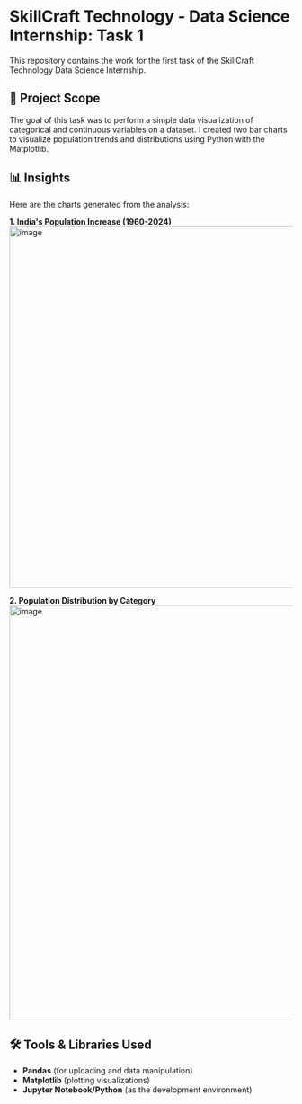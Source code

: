 

# SkillCraft Technology - Data Science Internship: Task 1

This repository contains the work for the first task of the SkillCraft Technology Data Science Internship.

## 📝 Project Scope

The goal of this task was to perform a simple data visualization of categorical and continuous variables on a dataset. 
I created two bar charts to visualize population trends and distributions using Python with the Matplotlib.

## 📊 Insights

Here are the charts generated from the analysis:

**1. India's Population Increase (1960-2024)**
<img width="1134" height="644" alt="image" src="https://github.com/user-attachments/assets/8e984727-dc52-46be-8dde-e2a9f802ce0a" />


**2. Population Distribution by Category**
<img width="943" height="739" alt="image" src="https://github.com/user-attachments/assets/65aa1676-dfd3-43b5-acf4-909f2b6f9fb5" />


## 🛠️ Tools & Libraries Used

- **Pandas** (for uploading and data manipulation)
- **Matplotlib** (plotting visualizations)
- **Jupyter Notebook/Python** (as the development environment)

